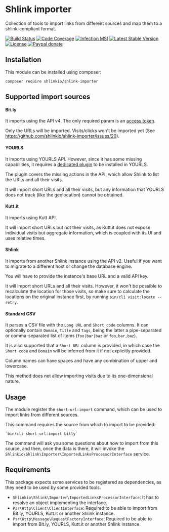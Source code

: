 # Shlink importer

Collection of tools to import links from different sources and map them to a shlink-compliant format.

[![Build Status](https://img.shields.io/github/actions/workflow/status/shlinkio/shlink-importer/ci.yml?branch=main&logo=github&style=flat-square)](https://github.com/shlinkio/shlink-importer/actions/workflows/ci.yml?query=workflow%3A%22Continuous+integration%22)
[![Code Coverage](https://img.shields.io/codecov/c/gh/shlinkio/shlink-importer/main?style=flat-square)](https://app.codecov.io/gh/shlinkio/shlink-importer)
[![Infection MSI](https://img.shields.io/endpoint?style=flat-square&url=https%3A%2F%2Fbadge-api.stryker-mutator.io%2Fgithub.com%2Fshlinkio%2Fshlink-importer%2Fmain)](https://dashboard.stryker-mutator.io/reports/github.com/shlinkio/shlink-importer/main)
[![Latest Stable Version](https://img.shields.io/github/release/shlinkio/shlink-importer.svg?style=flat-square)](https://packagist.org/packages/shlinkio/shlink-importer)
[![License](https://img.shields.io/github/license/shlinkio/shlink-importer.svg?style=flat-square)](https://github.com/shlinkio/shlink-importer/blob/main/LICENSE)
[![Paypal donate](https://img.shields.io/badge/Donate-paypal-blue.svg?style=flat-square&logo=paypal&colorA=aaaaaa)](https://slnk.to/donate)

## Installation

This module can be installed using composer:

    composer require shlinkio/shlink-importer

## Supported import sources

#### Bit.ly

It imports using the API v4. The only required param is an [access token](https://bitly.is/accesstoken).

Only the URLs will be imported. Visits/clicks won't be imported yet (See https://github.com/shlinkio/shlink-importer/issues/20).

#### YOURLS

It imports using YOURLS API. However, since it has some missing capabilities, it requires a [dedicated plugin](https://slnk.to/yourls-import) to be installed in YOURLS.

The plugin covers the missing actions in the API, which allow Shlink to list the URLs and all their visits.

It will import short URLs and all their visits, but any information that YOURLS does not track (like the geolocation) cannot be obtained.

#### Kutt.it

It imports using Kutt API.

It will import short URLs but not their visits, as Kutt.it does not expose individual visits but aggregate information, which is coupled with its UI and uses relative times.

#### Shlink

It imports from another Shlink instance using the API v2. Useful if you want to migrate to a different host or change the database engine.

You will have to provide the instance's base URL and a valid API key.

It will import short URLs and all their visits. However, it won't be possible to recalculate the location for those visits, so make sure to calculate the locations on the original instance first, by running `bin/cli visit:locate --retry`.

#### Standard CSV

It parses a CSV file with the `Long URL` and `Short code` columns. It can optionally contain `Domain`, `Title` and `Tags`, being the latter a pipe-separated or comma-separated list of items (`foo|bar|baz` or `foo,bar,baz`).

It is also supported that a `Short URL` column is provided, in which case the `Short code` and `Domain` will be inferred from it if not explicitly provided.

Column names can have spaces and have any combination of upper and lowercase.

This method does not allow importing visits due to its one-dimensional nature.

## Usage

The module register the `short-url:import` command, which can be used to import links from different sources.

This command requires the source from which to import to be provided:

    `bin/cli short-url:import bitly`

The command will ask you some questions about how to import from this source, and then, once the data is there, it will invoke the `Shlinkio\Shlink\Importer\ImportedLinksProcessorInterface` service.

## Requirements

This package expects some services to be registered as dependencies, as they need to be used by some provided tools.

* `Shlinkio\Shlink\Importer\ImportedLinksProcessorInterface`: It has to resolve an object implementing the interface.
* `Psr\Http\Client\ClientInterface`: Required to be able to import from Bit.ly, YOURLS, Kutt.it or another Shlink instance.
* `Psr\Http\Message\RequestFactoryInterface`: Required to be able to import from Bit.ly, YOURLS, Kutt.it or another Shlink instance.
